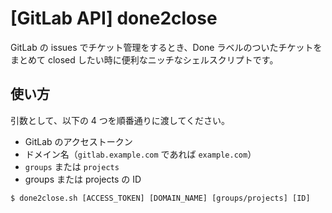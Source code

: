 # [GitLab API] done2close
GitLab の issues でチケット管理をするとき、Done ラベルのついたチケットをまとめて closed したい時に便利なニッチなシェルスクリプトです。

## 使い方
引数として、以下の 4 つを順番通りに渡してください。
- GitLab のアクセストークン
- ドメイン名（`gitlab.example.com` であれば `example.com`）
- `groups` または `projects`
- groups または projects の ID

```
$ done2close.sh [ACCESS_TOKEN] [DOMAIN_NAME] [groups/projects] [ID] 
```